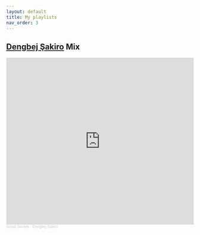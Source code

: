 ```yaml
---
layout: default
title: My playlists
nav_order: 3
---
```


[Dengbej Şakiro](https://en.wikipedia.org/wiki/%C5%9Eakiro) Mix
---------------

<iframe width="100%" height="450" scrolling="no" frameborder="no" allow="autoplay" src="https://w.soundcloud.com/player/?url=https%3A//api.soundcloud.com/playlists/776864289&color=%23ff5500&auto_play=false&hide_related=false&show_comments=true&show_user=true&show_reposts=false&show_teaser=true&visual=true"></iframe><div style="font-size: 10px; color: #cccccc;line-break: anywhere;word-break: normal;overflow: hidden;white-space: nowrap;text-overflow: ellipsis; font-family: Interstate,Lucida Grande,Lucida Sans Unicode,Lucida Sans,Garuda,Verdana,Tahoma,sans-serif;font-weight: 100;"><a href="https://soundcloud.com/ismailxsimsek" title="Ismail Simsek" target="_blank" style="color: #cccccc; text-decoration: none;">Ismail Simsek</a> · <a href="https://soundcloud.com/ismailxsimsek/sets/dengbej" title="Dengbej Sakiro" target="_blank" style="color: #cccccc; text-decoration: none;">Dengbej Sakiro</a></div>